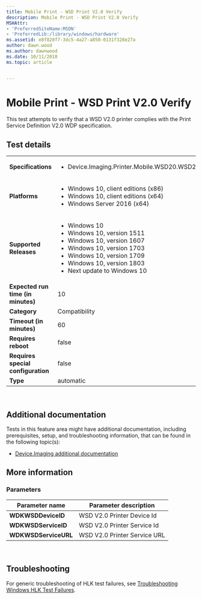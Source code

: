 ```yaml
---
title: Mobile Print - WSD Print V2.0 Verify
description: Mobile Print - WSD Print V2.0 Verify
MSHAttr:
- 'PreferredSiteName:MSDN'
- 'PreferredLib:/library/windows/hardware'
ms.assetid: e8f828f7-3dc5-4a27-a850-0131f328e27a
author: dawn.wood
ms.author: dawnwood
ms.date: 10/11/2018
ms.topic: article


---
```


# <span id="p_hlk_test.c6bd78ec-5315-4ae5-a315-85ddd1eb8837"></span>Mobile Print - WSD Print V2.0 Verify


This test attempts to verify that a WSD V2.0 printer complies with the Print Service Definition V2.0 WDP specification.

## Test details
|||
|---|---|
| **Specifications**  | <ul><li>Device.Imaging.Printer.Mobile.WSD20.WSD20Support</li></ul> |  
| **Platforms**   | <ul><li>Windows 10, client editions (x86)</li><li>Windows 10, client editions (x64)</li><li>Windows Server 2016 (x64)</li></ul> |
| **Supported Releases** | <ul><li>Windows 10</li><li>Windows 10, version 1511</li><li>Windows 10, version 1607</li><li>Windows 10, version 1703</li><li>Windows 10, version 1709</li><li>Windows 10, version 1803</li><li>Next update to Windows 10</li></ul> |
|**Expected run time (in minutes)**| 10 |
|**Category**| Compatibility |
|**Timeout (in minutes)**| 60 |
|**Requires reboot**| false |
|**Requires special configuration**| false |
|**Type**| automatic |

 

## <span id="Additional_documentation"></span><span id="additional_documentation"></span><span id="ADDITIONAL_DOCUMENTATION"></span>Additional documentation


Tests in this feature area might have additional documentation, including prerequisites, setup, and troubleshooting information, that can be found in the following topic(s):

-   [Device.Imaging additional documentation](device-imaging-additional-documentation.md)

## <span id="More_information"></span><span id="more_information"></span><span id="MORE_INFORMATION"></span>More information


### <span id="Parameters"></span><span id="parameters"></span><span id="PARAMETERS"></span>Parameters

| Parameter name       | Parameter description        |
|----------------------|------------------------------|
| **WDKWSDDeviceID**   | WSD V2.0 Printer Device Id   |
| **WDKWSDServiceID**  | WSD V2.0 Printer Service Id  |
| **WDKWSDServiceURL** | WSD V2.0 Printer Service URL |

 

## <span id="Troubleshooting"></span><span id="troubleshooting"></span><span id="TROUBLESHOOTING"></span>Troubleshooting


For generic troubleshooting of HLK test failures, see [Troubleshooting Windows HLK Test Failures](..\user\troubleshooting-windows-hlk-test-failures.md).

 

 







